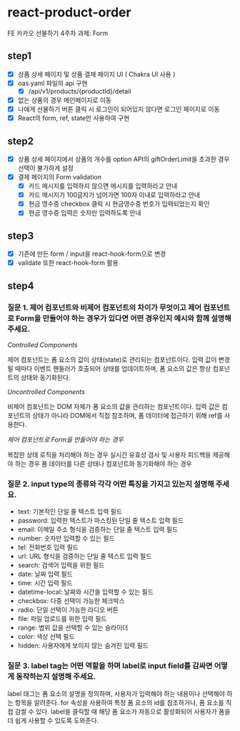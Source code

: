 # react-product-order

FE 카카오 선물하기 4주차 과제: Form

## step1

- [x] 상품 상세 페이지 및 상품 결제 페이지 UI ( Chakra UI 사용 )
- [x] oas.yaml 파일의 api 구현
  - [x] /api/v1/products/{productId}/detail
- [x] 없는 상품의 경우 메인페이지로 이동
- [x] 나에게 선물하기 버튼 클릭 시 로그인이 되어있지 않다면 로그인 페이지로 이동
- [x] React의 form, ref, state만 사용하여 구현

## step2

- [x] 상품 상세 페이지에서 상품의 개수를 option API의 giftOrderLimit을 초과한 경우 선택이 불가하게 설정
- [x] 결제 페이지의 Form validation
  - [x] 카드 메시지를 입력하지 않으면 메시지를 입력하라고 안내
  - [x] 카드 메시지가 100글자가 넘어가면 100자 이내로 입력하라고 안내
  - [x] 현금 영수증 checkbox 클릭 시 현금영수증 번호가 입력되었는지 확인
  - [x] 현금 영수증 입력은 숫자만 입력하도록 안내

## step3

- [x] 기존에 만든 form / input을 react-hook-form으로 변경
- [x] validate 또한 react-hook-form 활용

## step4

### 질문 1. 제어 컴포넌트와 비제어 컴포넌트의 차이가 무엇이고 제어 컴포넌트로 Form을 만들어야 하는 경우가 있다면 어떤 경우인지 예시와 함께 설명해주세요.

_Controlled Components_

제어 컴포넌트는 폼 요소의 값이 상태(state)로 관리되는 컴포넌트이다. 입력 값이 변경될 때마다 이벤트 핸들러가 호출되어 상태를 업데이트하며, 폼 요소의 값은 항상 컴포넌트의 상태와 동기화된다.

_Uncontrolled Components_

비제어 컴포넌트는 DOM 자체가 폼 요소의 값을 관리하는 컴포넌트이다. 입력 값은 컴포넌트의 상태가 아니라 DOM에서 직접 참조하며, 폼 데이터에 접근하기 위해 ref를 사용한다.

_제어 컴포넌트로 Form을 만들어야 하는 경우_

복잡한 상태 로직을 처리해야 하는 경우
실시간 유효성 검사 및 사용자 피드백을 제공해야 하는 경우
폼 데이터를 다른 상태나 컴포넌트와 동기화해야 하는 경우

### 질문 2. input type의 종류와 각각 어떤 특징을 가지고 있는지 설명해 주세요.

- text: 기본적인 단일 줄 텍스트 입력 필드
- password: 입력한 텍스트가 마스킹된 단일 줄 텍스트 입력 필드
- email: 이메일 주소 형식을 검증하는 단일 줄 텍스트 입력 필드
- number: 숫자만 입력할 수 있는 필드
- tel: 전화번호 입력 필드
- url: URL 형식을 검증하는 단일 줄 텍스트 입력 필드
- search: 검색어 입력을 위한 필드
- date: 날짜 입력 필드
- time: 시간 입력 필드
- datetime-local: 날짜와 시간을 입력할 수 있는 필드
- checkbox: 다중 선택이 가능한 체크박스
- radio: 단일 선택이 가능한 라디오 버튼
- file: 파일 업로드를 위한 입력 필드
- range: 범위 값을 선택할 수 있는 슬라이더
- color: 색상 선택 필드
- hidden: 사용자에게 보이지 않는 숨겨진 입력 필드

### 질문 3. label tag는 어떤 역할을 하며 label로 input field를 감싸면 어떻게 동작하는지 설명해 주세요.

label 태그는 폼 요소의 설명을 정의하며, 사용자가 입력해야 하는 내용이나 선택해야 하는 항목을 알려준다. for 속성을 사용하여 특정 폼 요소의 id를 참조하거나, 폼 요소를 직접 감쌀 수 있다. label을 클릭할 때 해당 폼 요소가 자동으로 활성화되어 사용자가 폼을 더 쉽게 사용할 수 있도록 도와준다.
